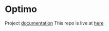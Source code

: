 # Optimo
Project [documentation](saran-gangster.github.io/project/optimo.html)
This repo is live at [here](https://twinkleyoureyes.000webhostapp.com/)
